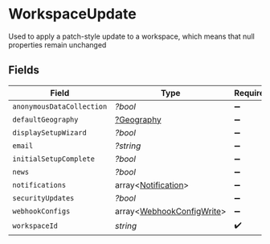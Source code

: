 # WorkspaceUpdate

Used to apply a patch-style update to a workspace, which means that null properties remain unchanged


## Fields

| Field                                                                  | Type                                                                   | Required                                                               | Description                                                            |
| ---------------------------------------------------------------------- | ---------------------------------------------------------------------- | ---------------------------------------------------------------------- | ---------------------------------------------------------------------- |
| `anonymousDataCollection`                                              | *?bool*                                                                | :heavy_minus_sign:                                                     | N/A                                                                    |
| `defaultGeography`                                                     | [?Geography](../../models/shared/Geography.md)                         | :heavy_minus_sign:                                                     | N/A                                                                    |
| `displaySetupWizard`                                                   | *?bool*                                                                | :heavy_minus_sign:                                                     | N/A                                                                    |
| `email`                                                                | *?string*                                                              | :heavy_minus_sign:                                                     | N/A                                                                    |
| `initialSetupComplete`                                                 | *?bool*                                                                | :heavy_minus_sign:                                                     | N/A                                                                    |
| `news`                                                                 | *?bool*                                                                | :heavy_minus_sign:                                                     | N/A                                                                    |
| `notifications`                                                        | array<[Notification](../../models/shared/Notification.md)>             | :heavy_minus_sign:                                                     | N/A                                                                    |
| `securityUpdates`                                                      | *?bool*                                                                | :heavy_minus_sign:                                                     | N/A                                                                    |
| `webhookConfigs`                                                       | array<[WebhookConfigWrite](../../models/shared/WebhookConfigWrite.md)> | :heavy_minus_sign:                                                     | N/A                                                                    |
| `workspaceId`                                                          | *string*                                                               | :heavy_check_mark:                                                     | N/A                                                                    |
